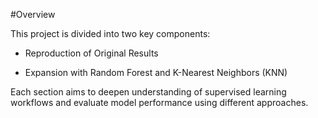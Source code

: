 #Overview 

This project is divided into two key components:

- Reproduction of Original Results

- Expansion with Random Forest and K-Nearest Neighbors (KNN)

Each section aims to deepen understanding of supervised learning workflows and evaluate model performance using different approaches.
